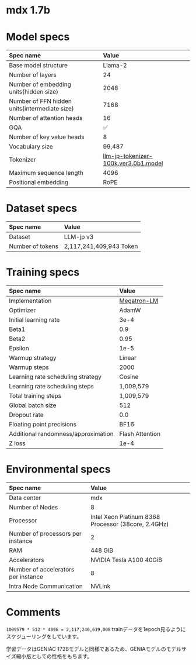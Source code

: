 # mdx 1.7b

# Model specs

|Spec name|Value|
|:---|:---|
|Base model structure|Llama-2|
|Number of layers|24|
|Number of embedding units(hidden size)|2048|
|Number of FFN hidden units(intermediate size)|7168|
|Number of attention heads|16|
|GQA|✅|
|Number of key value heads|8|
|Vocabulary size|99,487|
|Tokenizer|[llm-jp-tokenizer-100k.ver3.0b1.model](https://github.com/llm-jp/llm-jp-tokenizer/blob/870a27ce6872e105e4b76cdf2e68c8b7ebfc6a37/models/ver3.0/llm-jp-tokenizer-100k.ver3.0b1.model)|
|Maximum sequence length|4096|
|Positional embedding|RoPE|

# Dataset specs
|Spec name|Value|
|:---|:---|
|Dataset|LLM-jp v3|
|Number of tokens|2,117,241,409,943 Token|

# Training specs

|Spec name|Value|
|:---|:---|
|Implementation|[Megatron-LM](https://github.com/llm-jp/Megatron-LM/tree/0cc02dff7943fddc53da42d8893dafe28ec3cf8e)|
|Optimizer|AdamW|
|Initial learning rate|3e-4|
|Beta1|0.9|
|Beta2|0.95|
|Epsilon|1e-5|
|Warmup strategy|Linear|
|Warmup steps|2000|
|Learning rate scheduling strategy|Cosine|
|Learning rate scheduling steps|1,009,579|
|Total training steps|1,009,579|
|Global batch size|512|
|Dropout rate|0.0|
|Floating point precisions|BF16|
|Additional randomness/approximation|Flash Attention|
|Z loss|1e-4|

# Environmental specs

|Spec name|Value|
|:---|:---|
|Data center|mdx|
|Number of Nodes|8|
|Processor|Intel Xeon Platinum 8368 Processor (38core, 2.4GHz)|
|Number of processors per instance|2|
|RAM|448 GiB|
|Accelerators|NVIDIA Tesla A100 40GiB|
|Number of accelerators per instance|8|
|Intra Node Communication |NVLink|

# Comments

`1009579 * 512 * 4096 = 2,117,240,619,008`
trainデータを1epoch見るようにスケジューリングをしています。

学習データはGENIAC 172Bモデルと同様であるため、GENIAモデルのモデルサイズ縮小版としての性格をもちます。